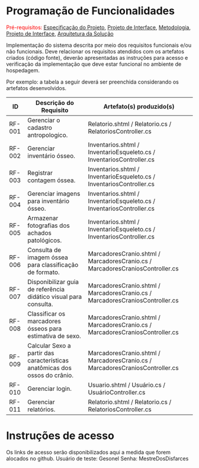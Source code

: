 # Programação de Funcionalidades

<span style="color:red">Pré-requisitos: <a href="2-Especificação do Projeto.md"> Especificação do Projeto</a></span>, <a href="3-Projeto de Interface.md"> Projeto de Interface</a>, <a href="4-Metodologia.md"> Metodologia</a>, <a href="3-Projeto de Interface.md"> Projeto de Interface</a>, <a href="5-Arquitetura da Solução.md"> Arquitetura da Solução</a>

Implementação do sistema descrita por meio dos requisitos funcionais e/ou não funcionais. Deve relacionar os requisitos atendidos com os artefatos criados (código fonte), deverão apresentadas as instruções para acesso e verificação da implementação que deve estar funcional no ambiente de hospedagem.

Por exemplo: a tabela a seguir deverá ser preenchida considerando os artefatos desenvolvidos.

|ID    | Descrição do Requisito  | Artefato(s) produzido(s) |
|------|-----------------------------------------|----|
|RF-001| Gerenciar o cadastro antropologico. | Relatorio.shtml / Relatorio.cs / RelatoriosController.cs | 
|RF-002| Gerenciar inventário ósseo.   | Inventarios.shtml / InventarioEsqueleto.cs / InventariosController.cs |
|RF-003| Registrar contagem óssea.   | Inventarios.shtml / InventarioEsqueleto.cs / InventariosController.cs |
|RF-004| Gerenciar imagens para inventário ósseo.   | Inventarios.shtml / InventarioEsqueleto.cs / InventariosController.cs |
|RF-005| Armazenar fotografias dos achados patológicos.   | Inventarios.shtml / InventarioEsqueleto.cs / InventariosController.cs |
|RF-006| Consulta de imagem óssea para classificação de formato.   | MarcadoresCranio.shtml / MarcadoresCranio.cs / MarcadoresCraniosController.cs |
|RF-007| Disponibilizar guia de referência didático visual para consulta.   | MarcadoresCranio.shtml / MarcadoresCranio.cs / MarcadoresCraniosController.cs |
|RF-008| Classificar os marcadores ósseos para estimativa de sexo.  | MarcadoresCranio.shtml / MarcadoresCranio.cs / MarcadoresCraniosController.cs |
|RF-009| Calcular Sexo a partir das características anatômicas dos ossos do crânio.   | MarcadoresCranio.shtml / MarcadoresCranio.cs / MarcadoresCraniosController.cs |
|RF-010| Gerenciar login.   | Usuario.shtml / Usuário.cs / UsuárioController.cs |
|RF-011| Gerenciar relatórios.   | Relatorio.shtml / Relatorio.cs / RelatoriosController.cs |


# Instruções de acesso

Os links de acesso serão disponibilizados aqui a medida que forem alocados no github.
Usuário de teste: Gesonel
Senha: MestreDosDisfarces

